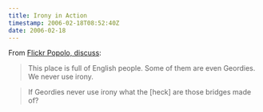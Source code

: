 ```yaml
---
title: Irony in Action
timestamp: 2006-02-18T08:52:40Z
date: 2006-02-18
---
```


<p>
From <a href="http://www.flickr.com/groups/popolophotography/discuss/155902/">Flickr Popolo, discuss</a>:
<blockquote>This place is full of English people. Some of them are even Geordies. We never use irony.</blockquote>
<blockquote>If Geordies never use irony what the [heck] are those bridges made of?</blockquote>
</p>
